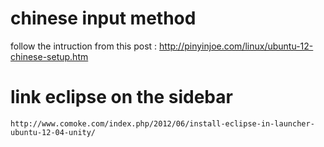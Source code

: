# chinese input method
follow the intruction from this post :
    http://pinyinjoe.com/linux/ubuntu-12-chinese-setup.htm

# link eclipse on the sidebar
    http://www.comoke.com/index.php/2012/06/install-eclipse-in-launcher-ubuntu-12-04-unity/

